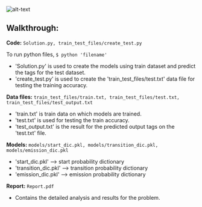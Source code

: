![alt-text](https://github.com/shrebox/Natural-Language-Processing/blob/master/4.%20HMM%20-%20Veterbi/Problem_Statement.jpg)

## Walkthrough:

**Code:** ```Solution.py, train_test_files/create_test.py```

To run python files, ```$ python 'filename'```

* 'Solution.py' is used to create the models using train dataset and predict the tags for the test dataset. 
* 'create_test.py' is used to create the 'train_test_files/test.txt' data file for testing the training accuracy.

**Data files:** ```train_test_files/train.txt, train_test_files/test.txt, train_test_files/test_output.txt```

* 'train.txt' is train data on which models are trained.
* 'test.txt' is used for testing the train accuracy.
* 'test_output.txt' is the result for the predicted output tags on the 'test.txt' file.

**Models:** ```models/start_dic.pkl, models/transition_dic.pkl, models/emission_dic.pkl```

* 'start_dic.pkl' --> start probability dictionary
* 'transition_dic.pkl' --> transition probability dictionary
* 'emission_dic.pkl' --> emission probability dictionary

**Report:** ```Report.pdf```

<!--### Data files:### Models:
### Report:-->

* Contains the detailed analysis and results for the problem.
